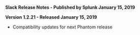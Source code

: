 **Slack Release Notes - Published by Splunk January 15, 2019**


**Version 1.2.21 - Released January 15, 2019**

* Compatibility updates for next Phantom release
